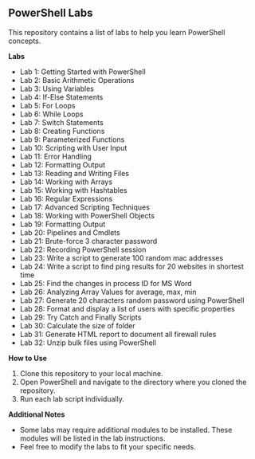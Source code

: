 ## PowerShell Labs

This repository contains a list of labs to help you learn PowerShell concepts.

**Labs**

* Lab 1: Getting Started with PowerShell
* Lab 2: Basic Arithmetic Operations
* Lab 3: Using Variables
* Lab 4: If-Else Statements
* Lab 5: For Loops
* Lab 6: While Loops
* Lab 7: Switch Statements
* Lab 8: Creating Functions
* Lab 9: Parameterized Functions
* Lab 10: Scripting with User Input
* Lab 11: Error Handling
* Lab 12: Formatting Output
* Lab 13: Reading and Writing Files
* Lab 14: Working with Arrays
* Lab 15: Working with Hashtables
* Lab 16: Regular Expressions
* Lab 17: Advanced Scripting Techniques
* Lab 18: Working with PowerShell Objects
* Lab 19: Formatting Output
* Lab 20: Pipelines and Cmdlets
* Lab 21: Brute-force 3 character password
* Lab 22: Recording PowerShell session
* Lab 23: Write a script to generate 100 random mac addresses
* Lab 24: Write a script to find ping results for 20 websites in shortest time
* Lab 25: Find the changes in process ID for MS Word
* Lab 26: Analyzing Array Values for average, max, min
* Lab 27: Generate 20 characters random password using PowerShell
* Lab 28: Format and display a list of users with specific properties
* Lab 29: Try Catch and Finally Scripts
* Lab 30: Calculate the size of folder
* Lab 31: Generate HTML report to document all firewall rules
* Lab 32: Unzip bulk files using PowerShell

**How to Use**

1. Clone this repository to your local machine.
2. Open PowerShell and navigate to the directory where you cloned the repository.
3. Run each lab script individually.

**Additional Notes**

* Some labs may require additional modules to be installed. These modules will be listed in the lab instructions.
* Feel free to modify the labs to fit your specific needs.
